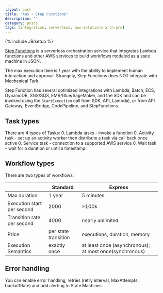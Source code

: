 ```yaml
---
layout: post
title: "AWS - Step Functions"
description: ""
category: posts
tags: [integration, serverless, aws-solutions-arch-pro]
---
```

{% include JB/setup %}

[Step Functions](hhttps://docs.aws.amazon.com/step-functions/latest/dg/welcome.html) is a serverless orchestration service that integrates Lambda functions and other AWS services to build  workflows modeled as a state machine in JSON.

The max execution time is 1 year with the ability to implement human interaction and approval. Strangely, Step Functions does NOT integrate with Mechanical Turk.

Step Function has several optimized integrations with Lambda, Batch, ECS, DynamoDB, SNS/SQS, EMR/Glue/SageMaker, and the SDK and can be invoked using the `StartExecution` call from SDK, API, Lambda), or from API Gateway, EventBridge, CodePipeline, and StepFunctions.

## Task types
There are 4 types of Tasks:
0. Lambda tasks - invoke a function
0. Activity task - set up an activity worker then distribute a task via call back once active
0. Service task - connection to a supported AWS service
0. Wait task - wait for a duration or until a timestamp.

## Workflow types
There are two types of workflows:

|                            | Standard             | Express                      |
|----------------------------|----------------------|------------------------------|
| Max duration               | 1 year               | 5 minutes                    |
| Execution start per second | 2000                 | >100k                        |
| Transition rate per second | 4000                 | nearly unlimited             |
| Price                      | per state transition | executions, duration, memory |
| Execution Semantics        | exactly once         | at least once (asynchronous); at most once(synchronous) |

## Error handling
You can enable error handling, retries (retry interval, MaxAttempts, backoffRate) and add alerting to State Machines. 